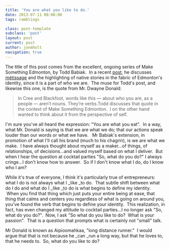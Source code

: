 ```yaml
---
title: 'You are what you like to do.'
date: 2013-07-11 00:00:00 
tags: ramblings

class: post-template
subclass: 'post'
layout: post
current: post
author: jonmholt
navigation: true
---
```

The title of this post comes from the excellent, ongoing series of Make Something Edmonton, by Todd Babiak. &nbsp;In a recent [post](http://magpietown.wordpress.com/2013/01/15/edmonton-the-verb/), he discusses [métissage](http://www.ccfi.educ.ubc.ca/publication/insights/v07n02/metissage/metiscript.html)&nbsp;and&nbsp;the highlighting of native stories in the fabric of Edmonton's identity, since it is a part of who we are. &nbsp;The muse for Todd's post, and likewise this one, is the quote from Mr. Dwayne Donald:
> In Cree and Blackfoot, words like this — about who you are, as a people — aren’t nouns. They’re verbs.Todd discusses that quote in the context of Make Something Edmonton. &nbsp;I on the other hand wanted to think about it from the perspective of self.

<a name="more"></a>I'm sure you've all heard the expression: "You are what you eat". &nbsp;In a way, what Mr. Donald is saying is that we are what we do; that our actions speak louder than our words or what we have. &nbsp; Mr Babiak's extension, in promotion of what I'll call his brand (much to his chagrin), is we are what we make. &nbsp;I have always thought about myself as a maker...of things, of relationships, of decisions...and valued myself based on what I deliver. &nbsp;But when I hear the question at cocktail parties "So, what do you do?" I always cringe...I don't know how to answer. &nbsp;So if I don't know what I do, do I know who I am?

While it's true of everyone, I think it's particularly true of entrepreneurs: what I do is not always what I _like _to do. &nbsp;That subtle shift between what do I do and what do I _like _to do is what begins to define my identity. &nbsp;When you find that thing which just puts your entire being at ease, that thing that calms and centers you regardless of what is going on around you, you've found the verb that begins to define your identity. &nbsp;This realization, in fact, has even changed my attitude to cocktail parties...I no longer ask "So, what do you do?". &nbsp;Now, I ask "So what do you like to do? &nbsp;What is your passion". &nbsp;That is a question that prompts what is certainly not "small" talk.

Mr Donald is known as Aipioomahkaa, "long distance runner." &nbsp;I would argue that that is not because he _can _run a long way, but that he loves to, that he needs to. &nbsp;So, what do you like to do?
